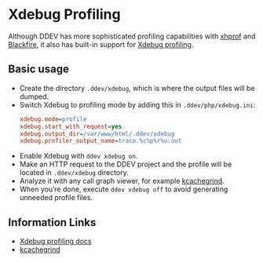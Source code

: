 # Xdebug Profiling

Although DDEV has more sophisticated profiling capabilities with [xhprof](xhprof-profiling.md) and [Blackfire](blackfire-profiling.md), it also has built-in support for [Xdebug profiling](https://xdebug.org/).

## Basic usage

* Create the directory `.ddev/xdebug`, which is where the output files will be dumped.
* Switch Xdebug to profiling mode by adding this in `.ddev/php/xdebug.ini`:
    ```ini
    xdebug.mode=profile
    xdebug.start_with_request=yes
    xdebug.output_dir=/var/www/html/.ddev/xdebug
    xdebug.profiler_output_name=trace.%c%p%r%u.out
    ```
* Enable Xdebug with `ddev xdebug on`.
* Make an HTTP request to the DDEV project and the profile will be located in `.ddev/xdebug` directory.
* Analyze it with any call graph viewer, for example [kcachegrind](https://kcachegrind.github.io/html/Home.html).
* When you’re done, execute `ddev xdebug off` to avoid generating unneeded profile files.

## Information Links

* [Xdebug profiling docs](https://xdebug.org/docs/profiler)
* [kcachegrind](https://kcachegrind.github.io/html/Home.html)
